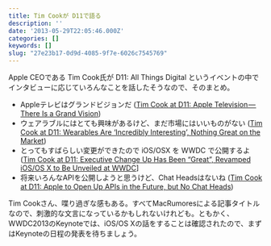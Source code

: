 ```yaml
---
title: Tim Cookが D11で語る
description: ''
date: '2013-05-29T22:05:46.000Z'
categories: []
keywords: []
slug: "27e23b17-0d9d-4085-9f7e-6026c7545769"
---
```

Apple CEOである Tim Cook氏が D11: All Things Digital というイベントの中でインタビューに応じていろんなことを話したそうなので、そのまとめ。

*   Appleテレビはグランドビジョンだ ([Tim Cook at D11: Apple Television — There Is a Grand Vision](http://www.macrumors.com/2013/05/28/tim-cook-at-d11-apple-television-there-is-a-grand-vision/))
*   ウェアラブルにはとても興味があるけど、まだ市場にはいいものがない ([Tim Cook at D11: Wearables Are ‘Incredibly Interesting’, Nothing Great on the Market](http://www.macrumors.com/2013/05/28/tim-cook-at-d11-wearables-are-incredibly-interesting-nothing-great-on-the-market/))
*   とってもすばらしい変更ができたので iOS/OSX を WWDC で公開するよ ([Tim Cook at D11: Executive Change Up Has Been “Great”, Revamped iOS/OS X to Be Unveiled at WWDC](http://www.macrumors.com/2013/05/28/tim-cook-at-d11-executive-change-up-has-been-great-revamped-iosos-x-to-be-unveiled-at-wwdc/)\]
*   将来いろんなAPIを公開しようと思うけど、Chat Headsはないね ([Tim Cook at D11: Apple to Open Up APIs in the Future, but No Chat Heads](http://www.macrumors.com/2013/05/28/tim-cook-at-d11-apple-to-open-up-apis-in-the-future-no-chatheads/))

Tim Cookさん、喋り過ぎな感もある。すべてMacRumoresによる記事タイトルなので、刺激的な文言になっているかもしれないけれども。ともかく、WWDC2013のKeynoteでは、iOS/OS Xの話をすることは確認されたので、まずはKeynoteの日程の発表を待ちましょう。
